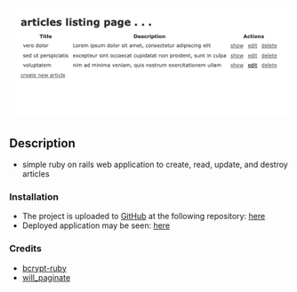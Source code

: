 ![alt text](public/screenshot.png)

## Description
- simple ruby on rails web application to create, read, update, and destroy articles

### Installation
- The project is uploaded to [GitHub](https://github.com/) at the following repository: [here](https://github.com/sourslaw/ruby_articles_exercise)
- Deployed application may be seen: [here](https://secure-anchorage-90961.herokuapp.com/)

### Credits
- [bcrypt-ruby](https://github.com/bcrypt-ruby/bcrypt-ruby)
- [will_paginate](https://https://github.com/mislav/will_paginate.com/bcrypt-ruby/bcrypt-ruby)